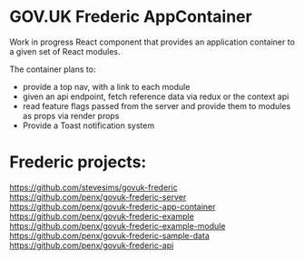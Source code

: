 # GOV.UK Frederic AppContainer

Work in progress React component that provides an application container to a given set of React modules.

The container plans to:

- provide a top nav, with a link to each module
- given an api endpoint, fetch reference data via redux or the context api
- read feature flags passed from the server and provide them to modules as props via render props
- Provide a Toast notification system

# Frederic projects:

https://github.com/stevesims/govuk-frederic
https://github.com/penx/govuk-frederic-server
https://github.com/penx/govuk-frederic-app-container
https://github.com/penx/govuk-frederic-example
https://github.com/penx/govuk-frederic-example-module
https://github.com/penx/govuk-frederic-sample-data
https://github.com/penx/govuk-frederic-api
